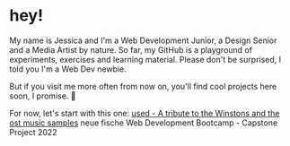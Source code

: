 # hey!
My name is Jessica and I'm a Web Development Junior, a Design Senior and a Media Artist by nature.
So far, my GitHub is a playground of experiments, exercises and learning material. Please don't be surprised, I told you I'm a Web Dev newbie.

But if you visit me more often from now on, you'll find cool projects here soon, I promise. 🤞

For now, let's start with this one: [used - A tribute to the Winstons and the ost music samples](https://github.com/JessicaLoers/Capstone-Project-used) neue fische Web Development Bootcamp - Capstone Project 2022
